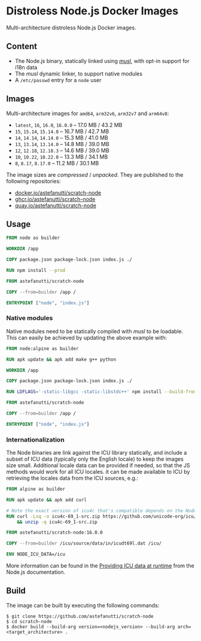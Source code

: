 # Distroless Node.js Docker Images

Multi-architecture distroless Node.js Docker images.

## Content

* The Node.js binary, statically linked using [_musl_](https://musl.libc.org), with opt-in support for i18n data
* The _musl_ dynamic linker, to support native modules
* A `/etc/passwd` entry for a `node` user

## Images

Multi-architecture images for `amd64`, `arm32v6`, `arm32v7` and `arm64v8`:

* `latest`, `16`, `16.0`, `16.0.0` – 17.0 MB / 43.2 MB
* `15`, `15.14`, `15.14.0` – 16.7 MB / 42.7 MB
* `14`, `14.14`, `14.14.0` – 15.3 MB / 41.0 MB
* `13`, `13.14`, `13.14.0` – 14.8 MB / 39.0 MB
* `12`, `12.18`, `12.18.3` – 14.6 MB / 39.0 MB
* `10`, `10.22`, `10.22.0` – 13.3 MB / 34.1 MB
* `8`, `8.17`, `8.17.0` – 11.2 MB / 30.1 MB

The image sizes are _compressed_ / _unpacked_.
They are published to the following repositories:
* [docker.io/astefanutti/scratch-node](https://hub.docker.com/r/astefanutti/scratch-node)
* [ghcr.io/astefanutti/scratch-node](https://github.com/users/astefanutti/packages/container/package/scratch-node)
* [quay.io/astefanutti/scratch-node](https://quay.io/repository/astefanutti/scratch-node)

## Usage

```dockerfile
FROM node as builder

WORKDIR /app

COPY package.json package-lock.json index.js ./

RUN npm install --prod

FROM astefanutti/scratch-node

COPY --from=builder /app /

ENTRYPOINT ["node", "index.js"]
```

### Native modules

Native modules need to be statically compiled with _musl_ to be loadable.
This can easily be achieved by updating the above example with:

```dockerfile
FROM node:alpine as builder

RUN apk update && apk add make g++ python

WORKDIR /app

COPY package.json package-lock.json index.js ./

RUN LDFLAGS='-static-libgcc -static-libstdc++' npm install --build-from-source=<native_module>

FROM astefanutti/scratch-node

COPY --from=builder /app /

ENTRYPOINT ["node", "index.js"]
```

### Internationalization

The Node binaries are link against the ICU library statically, and include a subset of ICU data (typically only the English locale) to keep the images size small.
Additional locale data can be provided if needed, so that the JS methods would work for all ICU locales. it can be made available to ICU by retrieving the locales data from the ICU sources, e.g.:

```dockerfile
FROM alpine as builder

RUN apk update && apk add curl

# Note the exact version of icu4c that's compatible depends on the Node version!
RUN curl -Lsq -o icu4c-69_1-src.zip https://github.com/unicode-org/icu/releases/download/release-69-1/icu4c-69_1-src.zip \
    && unzip -q icu4c-69_1-src.zip

FROM astefanutti/scratch-node:16.0.0

COPY --from=builder /icu/source/data/in/icudt69l.dat /icu/

ENV NODE_ICU_DATA=/icu
```

More information can be found in the [Providing ICU data at runtime](https://nodejs.org/api/intl.html#intl_providing_icu_data_at_runtime) from the Node.js documentation.

## Build

The image can be built by executing the following commands:

```console
$ git clone https://github.com/astefanutti/scratch-node
$ cd scratch-node
$ docker build --build-arg version=<nodejs_version> --build-arg arch=<target_architecture> .
```
